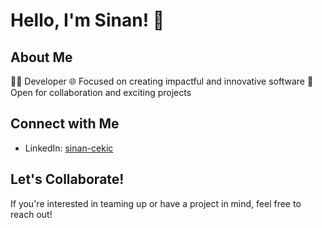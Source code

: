 # Hello, I'm Sinan! 👋

## About Me
👨‍💻 Developer
🌐 Focused on creating impactful and innovative software 
🤝 Open for collaboration and exciting projects

## Connect with Me
- LinkedIn: [sinan-cekic]((https://www.linkedin.com/in/sinan-cekic-9b5152268/))

## Let's Collaborate!
If you're interested in teaming up or have a project in mind, feel free to reach out!
